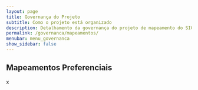```yaml
---
layout: page
title: Governança do Projeto
subtitle: Como o projeto está organizado
description: Detalhamento da governança do projeto de mapeamento do SIGTAP para OMOP
permalink: /governanca/mapeamentos/
menubar: menu_governanca
show_sidebar: false
---
```


## Mapeamentos Preferenciais
x
